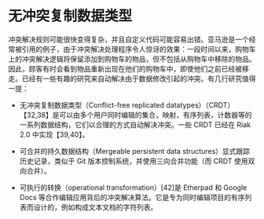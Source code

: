 # 无冲突复制数据类型

冲突解决规则可能很快变得复杂，并且自定义代码可能容易出错。亚马逊是一个经常被引用的例子，由于冲突解决处理程序令人惊讶的效果：一段时间以来，购物车上的冲突解决逻辑将保留添加到购物车的物品，但不包括从购物车中移除的物品。因此，顾客有时会看到物品重新出现在他们的购物车中，即使他们之前已经被移走。已经有一些有趣的研究来自动解决由于数据修改引起的冲突。有几行研究值得一提：

- 无冲突复制数据类型（Conflict-free replicated datatypes）（CRDT）【32,38】是可以由多个用户同时编辑的集合，映射，有序列表，计数器等的一系列数据结构，它们以合理的方式自动解决冲突。一些 CRDT 已经在 Riak 2.0 中实现【39,40】。

- 可合并的持久数据结构（Mergeable persistent data structures）显式跟踪历史记录，类似于 Git 版本控制系统，并使用三向合并功能（而 CRDT 使用双向合并）。

- 可执行的转换（operational transformation）[42]是 Etherpad 和 Google Docs 等合作编辑应用背后的冲突解决算法。它是专为同时编辑项目的有序列表而设计的，例如构成文本文档的字符列表。
